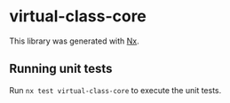 # virtual-class-core

This library was generated with [Nx](https://nx.dev).

## Running unit tests

Run `nx test virtual-class-core` to execute the unit tests.

